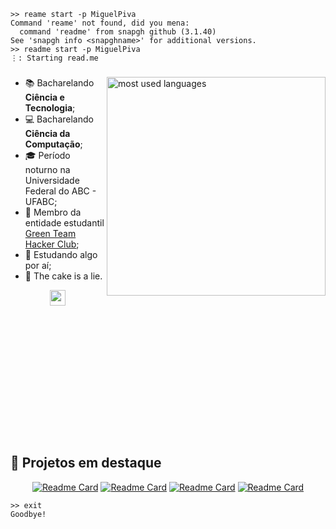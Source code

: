 ```
>> reame start -p MiguelPiva
Command 'reame' not found, did you mena:
  command 'readme' from snapgh github (3.1.40)
See 'snapgh info <snapghname>' for additional versions.
>> readme start -p MiguelPiva
⋮: Starting read.me
```

###

<img width="350em" align="right" alt="most used languages" src="https://github-readme-stats.vercel.app/api/top-langs/?username=MiguelPiva&layout=pie&langs_count=16&bg_color=90,111746,2A3AE8&title_color=27C0DB&text_color=fff&locale=pt-br&border_color=1f6feb"/>


+ 📚 Bacharelando **Ciência e Tecnologia**;
+ 💻 Bacharelando **Ciência da Computação**;
+ 🎓 Período noturno na Universidade Federal do ABC - UFABC;
+ 👾 Membro da entidade estudantil [Green Team Hacker Club](https://github.com/greenteamhc);
+ 📄 Estudando algo por aí;
+ 🎂 The cake is a lie.

<div align="center">
<a href="https://www.linkedin.com/in/miguel-piva/"><img src="https://img.shields.io/badge/linkedin-%230077B5.svg?&style=for-the-badge&logo=linkedin&logoColor=white" height=25></a>  
</div>

<br>
<br>
<br>
<br>
<br>
<br>
<br>
<br>
<br>
<br>

###


<br>

<h2> 📐 Projetos em destaque </h2>
<div align="center">

[![Readme Card](https://github-readme-stats.vercel.app/api/pin/?username=MiguelPiva&repo=langchain4j-ollama&bg_color=100,111746,2A3AE8&text_color=fff&border_color=0d1117&description_lines_count=2)](https://github.com/MiguelPiva/langchain4j-ollama)
[![Readme Card](https://github-readme-stats.vercel.app/api/pin/?username=MiguelPiva&repo=listagem-matriculas&bg_color=100,111746,2A3AE8&text_color=fff&border_color=0d1117&description_lines_count=2)](https://github.com/MiguelPiva/listagem-matriculas)
[![Readme Card](https://github-readme-stats.vercel.app/api/pin/?username=greenteamhc&repo=Roadmap-Cybersecurity&bg_color=100,111746,2A3AE8&text_color=fff&border_color=0d1117&show_owner=True&description_lines_count=2)](https://github.com/greenteamhc/Roadmap-Cybersecurity)
[![Readme Card](https://github-readme-stats.vercel.app/api/pin/?username=MiguelPiva&repo=workshop-spring-mongodb&bg_color=100,111746,2A3AE8&text_color=fff&border_color=0d1117&description_lines_count=2)](https://github.com/MiguelPiva/workshop-spring-mongodb)

</div>


```
>> exit
Goodbye!
```
